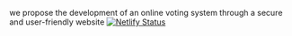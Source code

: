 

we propose the development of an online voting system through a secure and user-friendly website
[![Netlify Status](https://api.netlify.com/api/v1/badges/e2bada53-82fc-44c6-89fe-7895b59ea642/deploy-status)](https://app.netlify.com/projects/voteproject/deploys)
